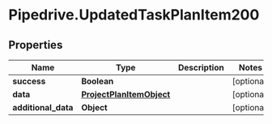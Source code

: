 # Pipedrive.UpdatedTaskPlanItem200

## Properties

Name | Type | Description | Notes
------------ | ------------- | ------------- | -------------
**success** | **Boolean** |  | [optional] 
**data** | [**ProjectPlanItemObject**](ProjectPlanItemObject.md) |  | [optional] 
**additional_data** | **Object** |  | [optional] 


